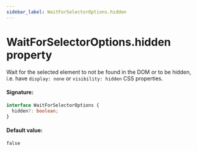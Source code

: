 ```yaml
---
sidebar_label: WaitForSelectorOptions.hidden
---
```


# WaitForSelectorOptions.hidden property

Wait for the selected element to not be found in the DOM or to be hidden, i.e. have `display: none` or `visibility: hidden` CSS properties.

#### Signature:

```typescript
interface WaitForSelectorOptions {
  hidden?: boolean;
}
```

#### Default value:

`false`
